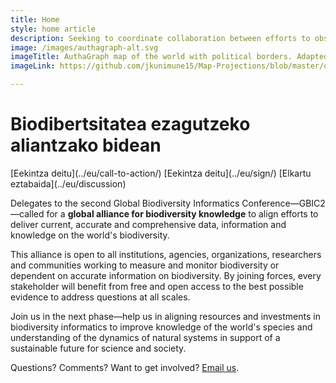 ```yaml
---
title: Home
style: home article
description: Seeking to coordinate collaboration between efforts to observe, measure and model the living planet while supporting connected solutions to answer key questions about life on Earth
image: /images/authagraph-alt.svg
imageTitle: AuthaGraph map of the world with political borders. Adapted from Justin Kunimune, licensed under CC BY-SA 4.0.
imageLink: https://github.com/jkunimune15/Map-Projections/blob/master/output/AuthaGraph.svg

---
```

Biodibertsitatea ezagutzeko aliantzako bidean
===================

<p class="buttons">
[Eekintza deitu](../eu/call-to-action/)
[Eekintza deitu](../eu/sign/)
[Elkartu eztabaida](../eu/discussion)
</p>

Delegates to the second Global Biodiversity Informatics Conference—GBIC2—called for a __global alliance for biodiversity knowledge__ to align efforts to deliver current, accurate and comprehensive data, information and knowledge on the world's biodiversity. 

This alliance is open to all institutions, agencies, organizations, researchers and communities working to measure and monitor biodiversity or dependent on accurate information on biodiversity. By joining forces, every stakeholder will benefit from free and open access to the best possible evidence to address questions at all scales.

Join us in the next phase—help us in aligning resources and investments in biodiversity informatics to improve knowledge of the world's species and understanding of the dynamics of natural systems in support of a sustainable future for science and society.

Questions? Comments? Want to get involved? [Email us](mailto:alliance@gbif.org).